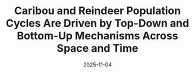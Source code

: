 ---
title: Caribou and Reindeer Population Cycles Are Driven by Top-Down and Bottom-Up Mechanisms Across Space and Time
excerpt: >-
  I parameterized a tri-trophic mechanistic mathematical model including caribou, lichen, and wolf predation. Using this model, I completed a sensitivity analysis to determine the impact of top-down and bottom-up mechanisms on caribou population cyclicity, using amplitude and period as indicators of influence. Results from the mechanistic model indicated that decreased food resources and increased predation pressure both drive the intensity of caribou population cycles over space and time. My research culminated in an honors thesis for the University of Washington's School of Environmental and Forest Sciences, a scientific poster which was presented at the University of Washington's Undergraduate Research Symposium, and most recently, contributed to a publication in Ecology and Evolution.
date: '2025-11-04'
weight: 1
external_url: '{{site.baseurl}}\images\Paper\Caribou_and_Reindeer_Population_Cycles_Are_Driven.pdf'
thumb_img_path: images/ImageRetrieval/image_retrieval.png
thumb_img_alt: image retrieval thumbnail
layout: post
---